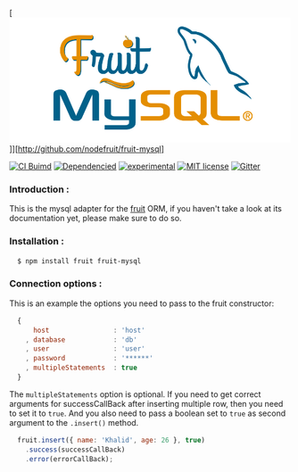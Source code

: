 [![Fruit](https://github.com/nodefruit/fruit-mysql/raw/master/pres/logo.png)]][http://github.com/nodefruit/fruit-mysql]

[![CI Buimd][build-image]][build-url]
[![Dependencied][dependencies-image]][dependencies-url]
[![experimental][stability-image]][stability-url]
[![MIT license][license-img]][license-url]
[![Gitter][gitter-img]][gitter-url]

### Introduction :

This is the mysql adapter for the [fruit](http://npmjs.com/package/fruit) ORM, if you haven't take a look at its documentation yet, please make sure to do so.

### Installation :

```bash
  $ npm install fruit fruit-mysql
```

### Connection options :

This is an example the options you need to pass to the fruit constructor:

```javascript
  {
      host                : 'host'
    , database            : 'db'
    , user                : 'user'
    , password            : '******'
    , multipleStatements  : true
  }
```

The `multipleStatements` option is optional. If you need to get correct arguments for successCallBack after inserting multiple row, then you need to set it to `true`. And you also need to pass a boolean set to `true` as second argument to the `.insert()` method.

```javascript
  fruit.insert({ name: 'Khalid', age: 26 }, true)
    .success(successCallBack)
    .error(errorCallBack);
```

[build-image]: https://api.travis-ci.org/nodefruit/fruit-mysql.svg
[build-url]: https://github.com/nodefruit/fruit-mysql
[stability-image]: https://img.shields.io/badge/stability-experimental-orange.svg
[stability-url]: https://github.com/nodefruit/fruit-mysql
[license-img]: https://img.shields.io/badge/license-MIT-green.svg
[license-url]: https://github.com/nodefruit/fruit-mysql/blob/master/LICENSE
[dependencies-image]:https://david-dm.org/nodefruit/fruit-mysql.svg
[dependencies-url]:https://npmjs.com/package/fruit-mysql
[gitter-img]: https://badges.gitter.im/Join%20Chat.svg
[gitter-url]: https://gitter.im/nodefruit/fruit?utm_source=badge&utm_medium=badge&utm_campaign=pr-badge&utm_content=badge